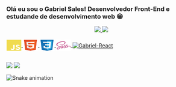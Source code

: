 ### Olá eu sou o Gabriel Sales! Desenvolvedor Front-End e estudande de desenvolvimento web 😁

<div align="center">
  <a href="https://github.com/sales-gb">
  <img height="160em" src="https://github-readme-stats.vercel.app/api?username=sales-gb&show_icons=true&theme=midnight-purple&include_all_commits=true&count_private=true"/>
<img height="160em" src="https://github-readme-stats.vercel.app/api/top-langs/?username=sales-gb&layout=compact&langs_count=7&theme=midnight-purple"/>
</div>
<div style="display: inline_block"><br>
  <img align="center" alt="Gabriel-Js" height="30" width="40" src="https://raw.githubusercontent.com/devicons/devicon/master/icons/javascript/javascript-plain.svg">
  <img align="center" alt="Gabriel-HTML" height="30" width="40" src="https://raw.githubusercontent.com/devicons/devicon/master/icons/html5/html5-original.svg">
  <img align="center" alt="Gabriel-CSS" height="30" width="40" src="https://raw.githubusercontent.com/devicons/devicon/master/icons/css3/css3-original.svg">
  <img align="center" alt="Gabriel-SASS" height="30" width="40" src="https://raw.githubusercontent.com/devicons/devicon/master/icons/sass/sass-original.svg">
  <img align="center" alt="Gabriel-React" height="30" width="40" src="https://cdn.jsdelivr.net/gh/devicons/devicon/icons/react/react-original.svg" />
          
</div>

##

<div>
  <a href = "mailto:gabrielsales081@gmail.com"><img src="https://img.shields.io/badge/-Gmail-%23333?style=for-the-badge&logo=gmail&logoColor=white" target="_blank"></a>
  <a href="https://www.linkedin.com/in/gabriel-sales-bezerra" target="_blank"><img src="https://img.shields.io/badge/-LinkedIn-%230077B5?style=for-the-badge&logo=linkedin&logoColor=white" target="_blank"></a> 
  
  ![Snake animation](https://github.com/sales-gb/sales-gb/blob/output/github-contribution-grid-snake.svg)
  
</div>
